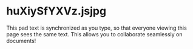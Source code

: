 # huXiySfYXVz.jsjpg

This pad text is synchronized as you type, so that everyone viewing this page sees the same text.  This allows you to collaborate seamlessly on documents!